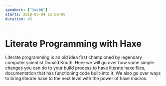 ```yaml
---
speakers: ["twebb"]
starts: 2018-05-04 15:00:00
duration: 45
---
```


# Literate Programming with Haxe

Literate programming is an old idea first championed by legendary computer scientist Donald Knuth. Here we will go over how some simple changes you can do to your build process to have literate haxe files, documentation that has functioning code built-into it. We also go over ways to bring literate haxe to the next level with the power of haxe macros.